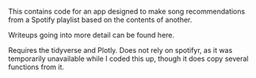This contains code for an app designed to make song recommendations from a Spotify playlist based on the contents of another.

Writeups going into more detail can be found here.

Requires the tidyverse and Plotly.  Does not rely on spotifyr, as it was temporarily unavailable while I coded this up, though it does copy several functions from it.